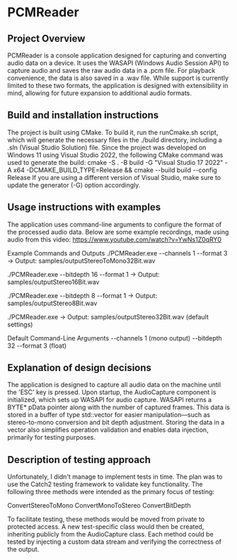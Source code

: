 # PCMReader

## Project Overview
PCMReader is a console application designed for capturing and converting audio data on a device. It uses the WASAPI (Windows Audio Session API) to capture audio and saves the raw audio data in a .pcm file. For playback convenience, the data is also saved in a .wav file. While support is currently limited to these two formats, the application is designed with extensibility in mind, allowing for future expansion to additional audio formats.

## Build and installation instructions
The project is built using CMake. To build it, run the runCmake.sh script, which will generate the necessary files in the ./build directory, including a .sln (Visual Studio Solution) file. Since the project was developed on Windows 11 using Visual Studio 2022, the following CMake command was used to generate the build:
cmake -S . -B build -G "Visual Studio 17 2022" -A x64 -DCMAKE_BUILD_TYPE=Release && cmake --build build --config Release
If you are using a different version of Visual Studio, make sure to update the generator (-G) option accordingly. 

## Usage instructions with examples
The application uses command-line arguments to configure the format of the processed audio data. Below are some example recordings, made using audio from this video:
https://www.youtube.com/watch?v=YwNs1Z0qRY0

Example Commands and Outputs
./PCMReader.exe --channels 1 --format 3
→ Output: samples/outputStereoToMono32Bit.wav

./PCMReader.exe --bitdepth 16 --format 1
→ Output: samples/outputStereo16Bit.wav

./PCMReader.exe --bitdepth 8 --format 1
→ Output: samples/outputStereo8Bit.wav

./PCMReader.exe
→ Output: samples/outputStereo32Bit.wav (default settings)

Default Command-Line Arguments
--channels 1 (mono output)
--bitdepth 32
--format 3 (float)

## Explanation of design decisions
The application is designed to capture all audio data on the machine until the 'ESC' key is pressed. Upon startup, the AudioCapture component is initialized, which sets up WASAPI for audio capture. WASAPI returns a BYTE* pData pointer along with the number of captured frames. This data is stored in a buffer of type std::vector<BYTE> for easier manipulation—such as stereo-to-mono conversion and bit depth adjustment. Storing the data in a vector also simplifies operation validation and enables data injection, primarily for testing purposes.

## Description of testing approach
Unfortunately, I didn't manage to implement tests in time. The plan was to use the Catch2 testing framework to validate key functionality. The following three methods were intended as the primary focus of testing:

ConvertStereoToMono
ConvertMonoToStereo
ConvertBitDepth

To facilitate testing, these methods would be moved from private to protected access. A new test-specific class would then be created, inheriting publicly from the AudioCapture class. Each method could be tested by injecting a custom data stream and verifying the correctness of the output.
